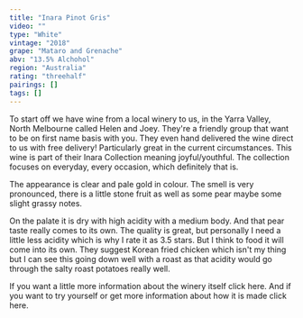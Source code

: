 ```yaml
---
title: "Inara Pinot Gris"
video: ""
type: "White"
vintage: "2018"
grape: "Mataro and Grenache"
abv: "13.5% Alchohol"
region: "Australia"
rating: "threehalf"
pairings: []
tags: []
---
```


To start off we have wine from a local  winery to us, in the Yarra Valley, North Melbourne called Helen and Joey. They're a friendly group that want to be on first name basis with you. They even hand delivered the wine direct to us with free delivery! Particularly great in the current circumstances.
This wine is part of their Inara Collection meaning joyful/youthful. The collection focuses on everyday, every occasion, which definitely that is.

The appearance is clear and pale gold in colour. The smell is very pronounced, there is a little stone fruit as well as some pear maybe some slight grassy notes.

On the palate it is dry with high acidity with a medium body. And that pear taste really comes to its own. The quality is great, but personally I need a little less acidity which is why I rate it as 3.5 stars. But I think to food it will come into its own. They suggest Korean fried chicken which isn't my thing but I can see this going down well with a roast as that acidity would go through the salty roast potatoes really well.

If you want a little more information about the winery itself click here. And if you want to try yourself or get more information about how it is made click here.